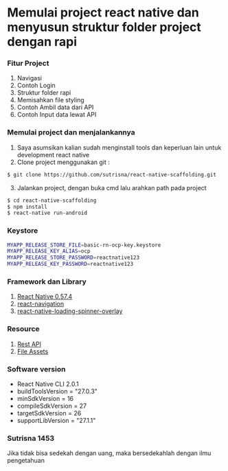 # Memulai project react native dan menyusun struktur folder project dengan rapi
### Fitur Project
1. Navigasi
2. Contoh Login
3. Struktur folder rapi
4. Memisahkan file styling
5. Contoh Ambil data dari API
6. Contoh Input data lewat API

### Memulai project dan menjalankannya
1. Saya asumsikan kalian sudah menginstall tools dan keperluan lain untuk development react native
2. Clone project menggunakan git :
```bash
$ git clone https://github.com/sutrisna/react-native-scaffolding.git
```
3. Jalankan project, dengan buka cmd lalu arahkan path pada project
```bash
$ cd react-native-scaffolding
$ npm install
$ react-native run-android
```

### Keystore
```bash
MYAPP_RELEASE_STORE_FILE=basic-rn-ocp-key.keystore
MYAPP_RELEASE_KEY_ALIAS=ocp
MYAPP_RELEASE_STORE_PASSWORD=reactnative123
MYAPP_RELEASE_KEY_PASSWORD=reactnative123
```

### Framework dan Library
1. [React Native 0.57.4](https://facebook.github.io/react-native/)
2. [react-navigation](https://reactnavigation.org/)
3. [react-native-loading-spinner-overlay](https://www.npmjs.com/package/react-native-loading-spinner-overlay)

### Resource
1. [Rest API](https://jsonplaceholder.typicode.com/)
2. [File Assets](https://flaticon.com/)

### Software version
* React Native CLI 2.0.1
* buildToolsVersion = "27.0.3"
* minSdkVersion = 16
* compileSdkVersion = 27
* targetSdkVersion = 26
* supportLibVersion = "27.1.1"

### Sutrisna 1453
Jika tidak bisa sedekah dengan uang, maka bersedekahlah dengan ilmu pengetahuan